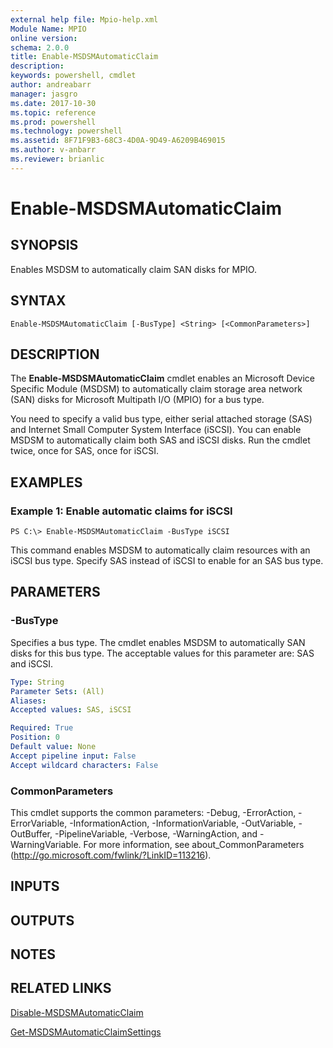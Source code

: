 ```yaml
---
external help file: Mpio-help.xml
Module Name: MPIO
online version: 
schema: 2.0.0
title: Enable-MSDSMAutomaticClaim
description: 
keywords: powershell, cmdlet
author: andreabarr
manager: jasgro
ms.date: 2017-10-30
ms.topic: reference
ms.prod: powershell
ms.technology: powershell
ms.assetid: 8F71F9B3-68C3-4D0A-9D49-A6209B469015
ms.author: v-anbarr
ms.reviewer: brianlic
---
```


# Enable-MSDSMAutomaticClaim

## SYNOPSIS
Enables MSDSM to automatically claim SAN disks for MPIO.

## SYNTAX

```
Enable-MSDSMAutomaticClaim [-BusType] <String> [<CommonParameters>]
```

## DESCRIPTION
The **Enable-MSDSMAutomaticClaim** cmdlet enables an Microsoft Device Specific Module (MSDSM) to automatically claim storage area network (SAN) disks for Microsoft Multipath I/O (MPIO) for a bus type.

You need to specify a valid bus type, either serial attached storage (SAS) and Internet Small Computer System Interface (iSCSI).
You can enable MSDSM to automatically claim both SAS and iSCSI disks.
Run the cmdlet twice, once for SAS, once for iSCSI.

## EXAMPLES

### Example 1: Enable automatic claims for iSCSI
```
PS C:\> Enable-MSDSMAutomaticClaim -BusType iSCSI
```

This command enables  MSDSM to automatically claim resources with an iSCSI bus type.
Specify SAS instead of iSCSI to enable for an SAS bus type.

## PARAMETERS

### -BusType
Specifies a bus type.
The cmdlet enables MSDSM to automatically SAN disks for this bus type.
The acceptable values for this parameter are: SAS and iSCSI.

```yaml
Type: String
Parameter Sets: (All)
Aliases: 
Accepted values: SAS, iSCSI

Required: True
Position: 0
Default value: None
Accept pipeline input: False
Accept wildcard characters: False
```

### CommonParameters
This cmdlet supports the common parameters: -Debug, -ErrorAction, -ErrorVariable, -InformationAction, -InformationVariable, -OutVariable, -OutBuffer, -PipelineVariable, -Verbose, -WarningAction, and -WarningVariable. For more information, see about_CommonParameters (http://go.microsoft.com/fwlink/?LinkID=113216).

## INPUTS

## OUTPUTS

## NOTES

## RELATED LINKS

[Disable-MSDSMAutomaticClaim](./Disable-MSDSMAutomaticClaim.md)

[Get-MSDSMAutomaticClaimSettings](./Get-MSDSMAutomaticClaimSettings.md)

